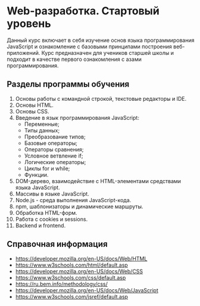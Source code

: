 # Web-разработка. Стартовый уровень

Данный курс включает в себя изучение основ языка программирования JavaScript и
ознакомление с базовыми принципами построения веб-приложений. Курс предназначен
для учеников старшей школы и подходит в качестве первого ознакомления с азами
программирования.

## Разделы программы обучения

1. Основы работы с командной строкой, текстовые редакторы и IDE.
2. Основы HTML.
3. Основы CSS.
4. Введение в язык программирования JavaScript:
    - Переменные;
    - Типы данных;
    - Преобразование типов;
    - Базовые операторы;
    - Операторы сравнения;
    - Условное ветвление if;
    - Логические операторы;
    - Циклы for и while;
    - Функции.
5. DOM-дерево, взаимодействие с HTML-элементами средствами языка JavaScript.
6. Массивы в языке JavaScript.
7. Node.js - среда выполнения JavaScript-кода.
8. npm, шаблонизаторы и динамические маршруты.
9. Обработка HTML-форм.
10. Работа с cookies и sessions.
11. Backend и frontend.

## Справочная информация

-   https://developer.mozilla.org/en-US/docs/Web/HTML
-   https://www.w3schools.com/html/default.asp
-   https://developer.mozilla.org/en-US/docs/Web/CSS
-   https://www.w3schools.com/css/default.asp
-   https://ru.bem.info/methodology/css/
-   https://developer.mozilla.org/en-US/docs/Web/JavaScript
-   https://www.w3schools.com/jsref/default.asp
